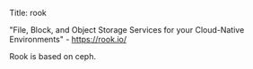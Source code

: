 Title: rook

"File, Block, and Object Storage Services for your Cloud-Native Environments" - <https://rook.io/>

Rook is based on ceph.
